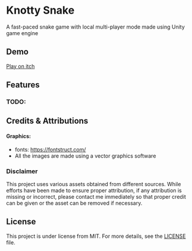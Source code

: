 # Knotty Snake

A fast-paced snake game with local multi-player mode made using Unity game engine

## Demo

[Play on itch](https://mockjoke.itch.io/knotty-snake)

[//]: # (<p align="center">)

[//]: # (    <img src="README-Resources/Start-Screen.png" alt="Start-Screen" width="300px">)

[//]: # (    <img src="README-Resources/CharacterSelection-Menu.png" alt="CharacterSelection-Menu" width="300px">)

[//]: # (</p>)

[//]: # (<p align="center">)

[//]: # (    <img src="README-Resources/Gameplay-Level2.png" alt="Gameplay-Level2" width="300px">)

[//]: # (    <img src="README-Resources/Gameplay-Level3.png" alt="Gameplay-Level3" width="300px">)

[//]: # (</p>)

[//]: # (<p align="center">)

[//]: # (    <img src="README-Resources/Gameplay-Level4.png" alt="Gameplay-Level4" width="300px">)

[//]: # (    <img src="README-Resources/ExtraLives-Menu.png" alt="ExtraLives-Menu" width="300px">)

[//]: # (</p>)

## Features

[//]: # (- 2D platformer character with all basic mechanics i.e. movement, flipping, jump-extra jump, wall grab & wall jump, dash, animations)

[//]: # (- 2D patrolling & basic shooting AI for enemies)

[//]: # (- Multiple physics & joint based traps)

[//]: # (- Character selection with unique movement abilities for each character)

[//]: # (- AudioManager to play specific or randomised background music, to play sound effects, to change music on level change etc.)

[//]: # (- Level system)

[//]: # (- Checkpoint system & respawn)

[//]: # (- Simple PlayerPrefs based save system covering all necessary fields)

[//]: # (- UI/UX for game states &#40;win, lose, pause&#41;, health, title screen etc.)

### TODO:

[//]: # (- [x] Upgrade to new input system)

[//]: # (- [ ] Gamepad support for UI/UX )

[//]: # (- [ ] Input rebinding)

[//]: # (- [x] Wall Climb & Jump)

[//]: # (- [ ] More unique enemies)

[//]: # (- [ ] Background scrolling)

[//]: # (- [ ] Player character with combat support)

[//]: # (- [ ] Screen Transition Fade In/out)

## Credits & Attributions

[//]: # (#### Utilities:)

[//]: # (- https://aseprite.org/)

#### Graphics:
- fonts: https://fontstruct.com/
- All the images are made using a vector graphics software

[//]: # (#### Sounds: )

[//]: # (- https://freesound.org/people/RHumphries/packs/117/)

[//]: # (- https://www.freesfx.co.uk/)

### Disclaimer

This project uses various assets obtained from different sources. While efforts have been made to ensure proper attribution, if any attribution is missing or incorrect, please contact me immediately so that proper credit can be given or the asset can be removed if necessary.

## License

This project is under license from MIT. For more details, see the [LICENSE](LICENSE) file.

